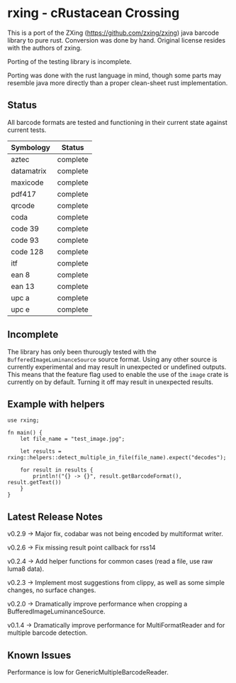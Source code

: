 # rxing - cRustacean Crossing

This is a port of the ZXing (https://github.com/zxing/zxing) java barcode library to pure rust. Conversion was done by hand. Original license resides with the authors of zxing.

Porting of the testing library is incomplete.

Porting was done with the rust language in mind, though some parts may resemble java more directly than a proper clean-sheet rust implementation.

## Status
All barcode formats are tested and functioning in their current state against current tests.

| Symbology | Status |
| --- | --- |
| aztec | complete |
| datamatrix | complete |
| maxicode | complete |
| pdf417 | complete |
| qrcode | complete |
| coda | complete |
| code 39 | complete |
| code 93 | complete |
| code 128 | complete |
| itf | complete |
| ean 8 | complete |
| ean 13 | complete |
| upc a | complete |
| upc e | complete |

## Incomplete
The library has only been thurougly tested with the `BufferedImageLuminanceSource` source format. Using any other
source is currently experimental and may result in unexpected or undefined outputs. This means that the feature flag
used to enable the use of the `image` crate is currently on by default. Turning it off may result in unexpected results.

## Example with helpers

```
use rxing;

fn main() {
    let file_name = "test_image.jpg";

    let results = rxing::helpers::detect_multiple_in_file(file_name).expect("decodes");

    for result in results {
        println!("{} -> {}", result.getBarcodeFormat(), result.getText())
    }
}
```

## Latest Release Notes
v0.2.9 -> Major fix, codabar was not being encoded by multiformat writer.

v0.2.6 -> Fix missing result point callback for rss14

v0.2.4 -> Add helper functions for common cases (read a file, use raw luma8 data).

v0.2.3 -> Implement most suggestions from clippy, as well as some simple changes, no surface changes.

v0.2.0 -> Dramatically improve performance when cropping a BufferedImageLuminanceSource.

v0.1.4 -> Dramatically improve performance for MultiFormatReader and for multiple barcode detection.

## Known Issues
Performance is low for GenericMultipleBarcodeReader.